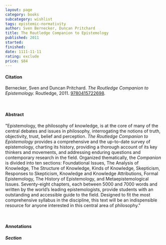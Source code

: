 ```yaml
---
layout: page
category: books
subcategory: wishlist
tags: epistemic-normativity
author: Sven Bernecker, Duncan Pritchard
title: The Routledge Companion to Epistemology
published: 2011
started:
finished:
date: 1111-11-11
rating: exclude
price: $84
---
```


#### Citation

Bernecker, Sven and Duncan Pritchard. *The Routledge Companion to Epistemology.* Routledge, 2011. [9780415722698](https://www.routledge.com/The-Routledge-Companion-to-Epistemology/Bernecker-Pritchard/p/book/9780415962193).

<br>

#### Abstract

"Epistemology, the philosophy of knowledge, is at the core of many of the central debates and issues in philosophy, interrogating the notions of truth, objectivity, trust, belief and perception. *The Routledge Companion to Epistemology* provides a comprehensive and the up-to-date survey of epistemology, charting its history, providing a thorough account of its key thinkers and movements, and addressing enduring questions and contemporary research in the field. Organized thematically, the *Companion* is divided into ten sections: Foundational Issues, The Analysis of Knowledge, The Structure of Knowledge, Kinds of Knowledge, Skepticism, Responses to Skepticism, Knowledge and Knowledge Attributions, Formal Epistemology, The History of Epistemology, and Metaepistemological Issues. Seventy-eight chapters, each between 5000 and 7000 words and written by the world’s leading epistemologists, provide students with an outstanding and accessible guide to the field. Designed to fit the most comprehensive syllabus in the discipline, this text will be an indispensible resource for anyone interested in this central area of philosophy."

<br>

#### Annotations

##### Section
